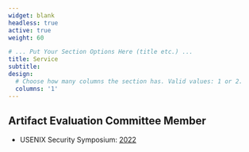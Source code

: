 ```yaml
---
widget: blank
headless: true
active: true
weight: 60

# ... Put Your Section Options Here (title etc.) ...
title: Service
subtitle:
design:
  # Choose how many columns the section has. Valid values: 1 or 2.
  columns: '1'
---
```


## Artifact Evaluation Committee Member
- USENIX Security Symposium: [2022](https://www.usenix.org/conference/usenixsecurity22/call-for-artifacts)
